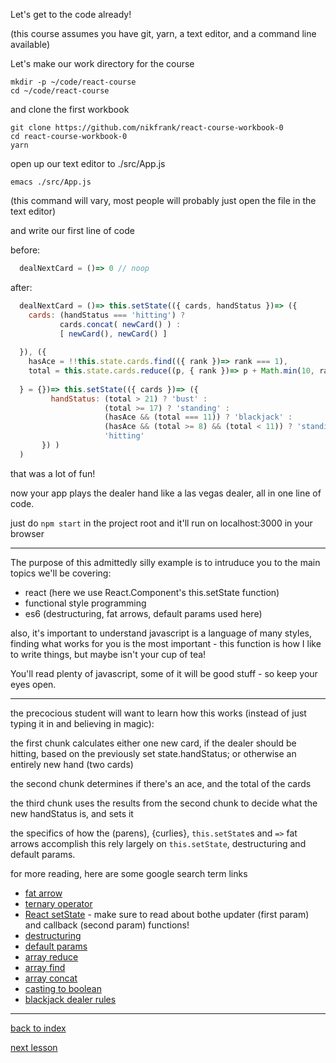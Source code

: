 Let's get to the code already!

(this course assumes you have git, yarn, a text editor, and a command line available)

Let's make our work directory for the course

```
mkdir -p ~/code/react-course
cd ~/code/react-course
```

and clone the first workbook

```
git clone https://github.com/nikfrank/react-course-workbook-0
cd react-course-workbook-0
yarn
```

open up our text editor to ./src/App.js

```
emacs ./src/App.js
```

(this command will vary, most people will probably just open the file in the text editor)

and write our first line of code

before:
```js
  dealNextCard = ()=> 0 // noop
```

after:
```js
  dealNextCard = ()=> this.setState(({ cards, handStatus })=> ({
    cards: (handStatus === 'hitting') ?
           cards.concat( newCard() ) :
           [ newCard(), newCard() ]
           
  }), ({
    hasAce = !!this.state.cards.find(({ rank })=> rank === 1),
    total = this.state.cards.reduce((p, { rank })=> p + Math.min(10, rank), 0),
    
  } = {})=> this.setState(({ cards })=> ({
         handStatus: (total > 21) ? 'bust' :
                     (total >= 17) ? 'standing' :
                     (hasAce && (total === 11)) ? 'blackjack' :
                     (hasAce && (total >= 8) && (total < 11)) ? 'standing' :
                     'hitting'
       }) )
  )
```

that was a lot of fun!

now your app plays the dealer hand like a las vegas dealer, all in one line of code.

just do ```npm start``` in the project root and it'll run on localhost:3000 in your browser

---


The purpose of this admittedly silly example is to intruduce you to the main topics we'll be covering:

- react (here we use React.Component's this.setState function)
- functional style programming
- es6 (destructuring, fat arrows, default params used here)

also, it's important to understand javascript is a language of many styles, finding what works for you is the most important - this function is how I like to write things, but maybe isn't your cup of tea!

You'll read plenty of javascript, some of it will be good stuff - so keep your eyes open.


---


the precocious student will want to learn how this works (instead of just typing it in and believing in magic):


the first chunk calculates either one new card, if the dealer should be hitting, based on the previously set state.handStatus; or otherwise an entirely new hand (two cards)

the second chunk determines if there's an ace, and the total of the cards

the third chunk uses the results from the second chunk to decide what the new handStatus is, and sets it

the specifics of how the (parens), {curlies}, ```this.setState```s and ```=>``` fat arrows accomplish this rely largely on ```this.setState```, destructuring and default params.


for more reading, here are some google search term links

- [fat arrow](https://www.google.com/search?q=js+fat+arrow)
- [ternary operator](https://www.google.com/search?q=ternary+operator)
- [React setState](https://www.google.com/search?q=react+setState) - make sure to read about bothe updater (first param) and callback (second param) functions!
- [destructuring](https://www.google.com/search?q=js+destructuring+assignment)
- [default params](https://www.google.com/search?q=js+default+params)
- [array reduce](https://www.google.com/search?q=js+array+reduce)
- [array find](https://www.google.com/search?q=js+array+find)
- [array concat](https://www.google.com/search?q=js+array+concat)
- [casting to boolean](http://www.jstips.co/en/javascript/converting-truthy-falsy-values-to-boolean/)
- [blackjack dealer rules](https://www.google.com/search?q=blackjack+dealer+rules)


---


[back to index](https://github.com/nikfrank/react-course)

[next lesson](./1.md)